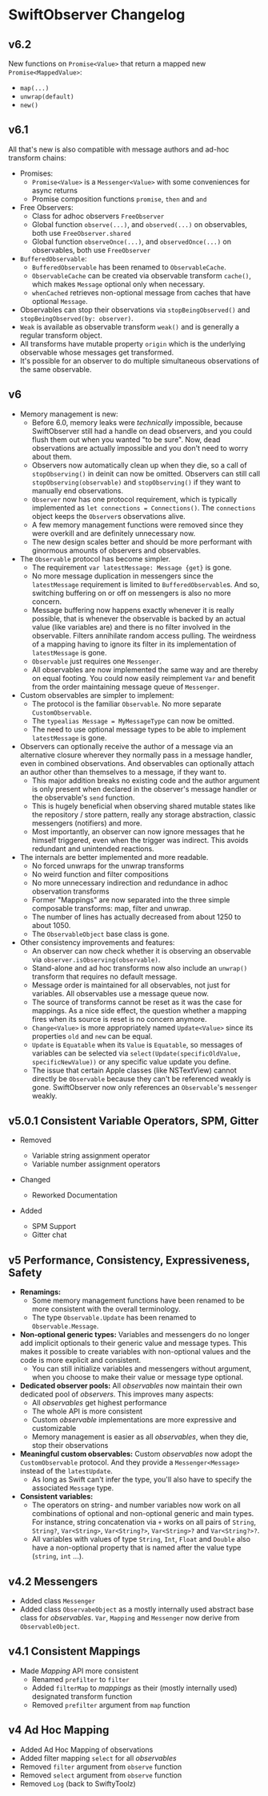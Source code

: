 # SwiftObserver Changelog

## v6.2

New functions on `Promise<Value>` that return a mapped new `Promise<MappedValue>`:
* `map(...)`
* `unwrap(default)`
* `new()`

## v6.1

All that's new is also compatible with message authors and ad-hoc transform chains:
* Promises:
  * `Promise<Value>` is a `Messenger<Value>` with some conveniences for async returns
  * Promise composition functions `promise`, `then` and `and`
* Free Observers:
  * Class for adhoc observers `FreeObserver`
  * Global function `observe(...)`, and `observed(...)` on observables, both use `FreeObserver.shared`
  * Global function `observeOnce(...)`, and `observedOnce(...)` on observables, both use `FreeObserver`
* `BufferedObservable`:
  * `BufferedObservable` has been renamed to `ObservableCache`.
  * `ObservableCache` can be created via observable transform `cache()`, which makes `Message` optional only when necessary.
  * `whenCached` retrieves non-optional message from caches that have optional `Message`.
* Observables can stop their observations via `stopBeingObserved()` and `stopBeingObserved(by: observer)`.
* `Weak` is available as observable transform `weak()` and is generally a regular transform object.
* All transforms have mutable property `origin` which is the underlying observable whose messages get transformed. 
* It's possible for an observer to do multiple simultaneous observations of the same observable.


## v6

* Memory management is new:
  * Before 6.0, memory leaks were *technically* impossible, because SwiftObserver still had a handle on dead observers, and you could flush them out when you wanted "to be sure". Now, dead observations are actually impossible and you don't need to worry about them.
  * Observers now automatically clean up when they die, so a call of `stopObserving()` in deinit can now be omitted. Observers can still call `stopObserving(observable)` and `stopObserving()` if they want to manually end observations.
  * `Observer` now has one protocol requirement, which is typically implemented as `let connections = Connections()`. The `connections` object keeps the `Observer`s observations alive.
  * A few memory management functions were removed since they were overkill and are definitely unnecessary now.
  * The new design scales better and should be more performant with ginormous amounts of observers and observables.
* The `Observable` protocol has become simpler.
  * The requirement `var latestMessage: Message {get}` is gone.
  * No more message duplication in messengers since the `latestMessage` requirement is limited to `BufferedObservable`s. And so, switching buffering on or off on messengers is also no more concern.
  * Message buffering now happens exactly whenever it is really possible, that is whenever the observable is backed by an actual value (like variables are) and there is no filter involved in the observable. Filters annihilate random access pulling. The weirdness of a mapping having to ignore its filter in its implementation of `latestMessage` is gone.
  * `Observable` just requires one `Messenger`.
  * All observables are now implemented the same way and are thereby on equal footing. You could now easily reimplement `Var` and benefit from the order maintaining message queue of `Messenger`.
* Custom observables are simpler to implement:
  * The protocol is the familiar `Observable`. No more separate `CustomObservable`.
  * The `typealias Message = MyMessageType` can now be omitted.
  * The need to use optional message types to be able to implement `latestMessage` is gone.
* Observers can optionally receive the author of a message via an alternative closure wherever they normally pass in a message handler, even in combined observations. And observables can optionally attach an author other than themselves to a message, if they want to.
  * This major addition breaks no existing code and the author argument is only present when declared in the observer's message handler or the observable's `send` function.
  * This is hugely beneficial when observing shared mutable states like the repository / store pattern, really any storage abstraction, classic messengers (notifiers) and more.
  * Most importantly, an observer can now ignore messages that he himself triggered, even when the trigger was indirect. This avoids redundant and unintended reactions.
* The internals are better implemented and more readable.
  * No forced unwraps for the unwrap transforms
  * No weird function and filter compositions
  * No more unnecessary indirection and redundance in adhoc observation transforms
  * Former "Mappings" are now separated into the three simple composable transforms: map, filter and unwrap.
  * The number of lines has actually decreased from about 1250 to about 1050.
  * The `ObservableObject` base class is gone.
* Other consistency improvements and features:
  * An observer can now check whether it is observing an observable via `observer.isObserving(observable)`.
  * Stand-alone and ad hoc transforms now also include an `unwrap()` transform that requires no default message.
  * Message order is maintained for all observables, not just for variables. All observables use a message queue now.
  * The source of transforms cannot be reset as it was the case for mappings. As a nice side effect, the question whether a mapping fires when its source is reset is no concern anymore.
  * `Change<Value>` is more appropriately named `Update<Value>` since its properties `old` and `new` can be equal.
  * `Update` is `Equatable` when its `Value` is `Equatable`, so messages of variables can be selected via `select(Update(specificOldValue, specificNewValue))` or any specific value update you define.
  * The issue that certain Apple classes (like NSTextView) cannot directly be `Observable` because they can't be referenced weakly is gone. SwiftObserver now only references an `Observable`'s `messenger` weakly.

## v5.0.1 Consistent Variable Operators, SPM, Gitter

* Removed
  * Variable string assignment operator
  * Variable number assignment operators

* Changed
  * Reworked Documentation

* Added
  * SPM Support
  * Gitter chat

## v5 Performance, Consistency, Expressiveness, Safety

* **Renamings:**
  * Some memory management functions have been renamed to be more consistent with the overall terminology.
  * The type `Observable.Update` has been renamed to `Observable.Message`.
* **Non-optional generic types:** Variables and messengers do no longer add implicit optionals to their generic value and message types. This makes it possible to create variables with non-optional values and the code is more explicit and consistent.
  * You can still initialize variables and messengers without argument, when you choose to make their value or message type optional.
* **Dedicated observer pools:** All *observables* now maintain their own dedicated pool of *observers*. This improves many aspects:
  * All *observables* get highest performance
  * The whole API is more consistent
  * Custom *observable* implementations are more expressive and customizable
  * Memory management is easier as all *observables*, when they die, stop their observations
* **Meaningful custom observables:** Custom *observables* now adopt the `CustomObservable` protocol. And they provide a `Messenger<Message>` instead of the `latestUpdate`.
  * As long as Swift can't infer the type, you'll also have to specify the associated `Message` type.
* **Consistent variables:**
  * The operators on string- and number variables now work on all combinations of optional and non-optional generic and main types. For instance, string concatenation via `+` works on all pairs of `String`, `String?`, `Var<String>`, `Var<String?>`, `Var<String>?` and `Var<String?>?`.
  * All variables with values of type `String`, `Int`, `Float` and `Double` also have a non-optional property that is named after the value type (`string`, `int` ...).

## v4.2 Messengers

* Added class `Messenger` 
* Added class `ObservabeObject` as a mostly internally used abstract base class for *observables*. `Var`, `Mapping` and `Messenger` now derive from `ObservableObject`.

## v4.1 Consistent Mappings

* Made *Mapping* API more consistent
  * Renamed `prefilter` to `filter`
  * Added `filterMap` to *mappings* as their (mostly internally used) designated transform function
  * Removed `prefilter` argument from `map` function

## v4 Ad Hoc Mapping

* Added Ad Hoc Mapping of observations
* Added filter mapping `select` for all *observables*
* Removed `filter` argument from `observe` function
* Removed `select` argument from `observe` function
* Removed `Log` (back to SwiftyToolz)





